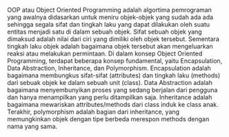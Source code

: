 OOP atau Object Oriented Programming adalah algortima pemrograman yang awalnya didasarkan untuk meniru objek-objek yang sudah ada ada sehingga segala sifat dan tingkah laku yang dapat dilakukan oleh suatu entitas menjadi satu di dalam sebuah objek. Sifat sebuah objek yang dimaksud adalah nilai dari ciri yang dimiliki oleh objek tersebut. Sementara tingkah laku objek adalah bagaimana objek tersebut akan mengeluarkan reaksi atau melakukan permintaan.
Di dalam konsep Object Oriented Programming, terdapat beberapa konsep fundamental, yaitu Encapsulation, Data Abstraction, Inheritance, dan Polymorphism. Encapsulation adalah bagaimana membungkus sifat-sifat (attributes) dan tingkah laku (methods) dari sebuak objek ke dalam sebuah unit (class). Data Abstraction adalah bagaimana menyembunyikan proses yang sedang berjalan dari pengguna dan hanya menampilkan yang perlu ditampilkan saja. Inheritance adalah bagaimana mewariskan attributes/methods dari class induk ke class anak. Terakhir, polymorphism adalah bagian dari inheritance, yang memungkinkan objek dengan tipe berbeda merespon methods dengan nama yang sama. 